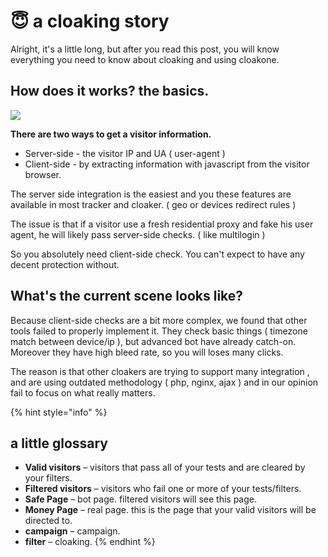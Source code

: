 # 😇 a cloaking story

Alright, it's a little long, but after you read this post, you will know everything you need to know about cloaking and using cloakone.

## How does it works? the basics.

![](../.gitbook/assets/cleanshot-2020-08-09-at-08.40.26-2x.png)

**There are two ways to get a visitor information.**

* Server-side -  the visitor IP and UA \( user-agent \) 
* Client-side - by extracting information with javascript from the visitor browser. 

The server side integration is the easiest and you these features are available in most tracker and cloaker. \( geo or devices redirect rules \)

The issue is that if a visitor use a fresh residential proxy and fake his user agent, he will likely pass server-side checks. \( like multilogin \)

So you absolutely need client-side check. You can't expect to have any decent protection without.

## **What's the current scene looks like?**

Because client-side checks are a bit more complex, we found that other tools failed to properly implement it. They check basic things \( timezone match between device/ip \), but advanced bot have already catch-on. Moreover they have high bleed rate, so you will loses many clicks.

The reason is that other cloakers are trying to support many integration , and are using outdated methodology \( php, nginx, ajax \) and in our opinion fail to focus on what really matters.

{% hint style="info" %}
## a little glossary

* **Valid visitors** – visitors that pass all of your tests and are cleared by your filters.
* **Filtered visitors** – visitors who fail one or more of your tests/filters.
* **Safe Page** –  bot page. filtered visitors will see this page.
* **Money Page** –  real page. this is the page that your valid visitors will be directed to.
* **campaign** –  campaign. 
* **filter** –  cloaking. 
{% endhint %}

